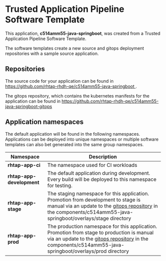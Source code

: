 # Trusted Application Pipeline Software Template

This application, **c514amm55-java-springboot**, was created from a Trusted Application Pipeline Software Template.

The software templates create a new source and gitops deployment repositories with a sample source application. 

## Repositories

The source code for your application can be found in [https://github.com/rhtap-rhdh-qe/c514amm55-java-springboot ](https://github.com/rhtap-rhdh-qe/c514amm55-java-springboot ).
 
The gitops repository, which contains the kubernetes manifests for the application can be found in 
[https://github.com/rhtap-rhdh-qe/c514amm55-java-springboot-gitops ](https://github.com/rhtap-rhdh-qe/c514amm55-java-springboot-gitops ) 

## Application namespaces 

The default application will be found in the following namespaces. Applications can be deployed into unique namespaces or multiple software templates can also bet generated into the same group namespaces.  

|  Namespace   |  Description   |  
| -------- | -------- |
| **rhtap-app-ci** | The namespace used for CI workloads |
| **rhtap-app-development** | The default application during development. Every build will be deployed to this namespace for testing. |
| **rhtap-app-stage** | The staging namespace for this application. Promotion from development to stage is manual via an update to the [gitops repository](https://github.com/rhtap-rhdh-qe/c514amm55-java-springboot-gitops ) in the components/c514amm55-java-springboot/overlays/stage directory |
| **rhtap-app-prod** | The production namespace for this application. Promotion from stage to production is manual via an update to the [gitops repository](https://github.com/rhtap-rhdh-qe/c514amm55-java-springboot-gitops ) in the components/c514amm55-java-springboot/overlays/prod directory |
